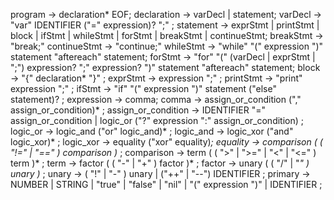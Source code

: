 program -> declaration* EOF;
declaration -> varDecl | statement;
varDecl -> "var" IDENTIFIER ("=" expression)? ";" ;
statement -> exprStmt | printStmt | block | ifStmt | whileStmt | forStmt | breakStmt | continueStmt;
breakStmt -> "break;"
continueStmt -> "continue;"
whileStmt -> "while" "(" expression ")" statement "aftereach" statement;
forStmt -> "for" "(" (varDecl | exprStmt | ";") expression? ";" expression? ")" statement "aftereach" statement;
block -> "{" declaration* "}" ;
exprStmt -> expression ";" ;
printStmt -> "print" expression ";" ;
ifStmt -> "if" "(" expression ")" statement ("else" statement)? ;
expression     → comma;
comma -> assign_or_condition ("," assign_or_condition)* ;
assign_or_condition -> IDENTIFIER "=" assign_or_condition | logic_or ("?" expression ":" assign_or_condition) ;
logic_or -> logic_and ("or" logic_and)* ;
logic_and -> logic_xor ("and" logic_xor)* ;
logic_xor -> equality ("xor" equality)*;
equality       → comparison ( ( "!=" | "==" ) comparison )* ;
comparison     → term ( ( ">" | ">=" | "<" | "<=" ) term )* ;
term           → factor ( ( "-" | "+" ) factor )* ;
factor         → unary ( ( "/" | "*" ) unary )* ;
unary          → ( "!" | "-" ) unary
               | ("++" | "--") IDENTIFIER ;
primary        → NUMBER | STRING | "true" | "false" | "nil"
               | "(" expression ")" | IDENTIFIER ;